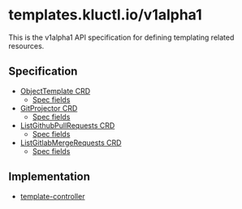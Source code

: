 <!-- This comment is uncommented when auto-synced to www-kluctl.io

---
title: v1alpha1 specs
linkTitle: v1alpha1 specs
description: templates.kluctl.io/v1alpha1 documentation
weight: 10
---
-->

# templates.kluctl.io/v1alpha1

This is the v1alpha1 API specification for defining templating related resources.

## Specification

- [ObjectTemplate CRD](objecttemplate.md)
    + [Spec fields](objecttemplate.md#spec-fields)
- [GitProjector CRD](gitprojector.md)
  + [Spec fields](gitprojector.md#spec-fields)
- [ListGithubPullRequests CRD](listgithubpullrequests.md)
    + [Spec fields](listgithubpullrequests.md#spec-fields)
- [ListGitlabMergeRequests CRD](listgitlabmergerequests.md)
    + [Spec fields](listgitlabmergerequests.md#spec-fields)

## Implementation

* [template-controller](https://github.com/kluctl/template-controller)
